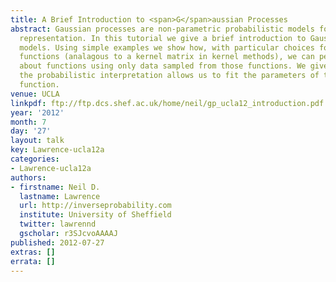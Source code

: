 ```yaml
---
title: A Brief Introduction to <span>G</span>aussian Processes
abstract: Gaussian processes are non-parametric probabilistic models for function
  representation. In this tutorial we give a brief introduction to Gaussian process
  models. Using simple examples we show how, with particular choices for covariance
  functions (analagous to a kernel matrix in kernel methods), we can perform inference
  about functions using only data sampled from those functions. We give overview how
  the probabilistic interpretation allows us to fit the parameters of the covariance
  function.
venue: UCLA
linkpdf: ftp://ftp.dcs.shef.ac.uk/home/neil/gp_ucla12_introduction.pdf
year: '2012'
month: 7
day: '27'
layout: talk
key: Lawrence-ucla12a
categories:
- Lawrence-ucla12a
authors:
- firstname: Neil D.
  lastname: Lawrence
  url: http://inverseprobability.com
  institute: University of Sheffield
  twitter: lawrennd
  gscholar: r3SJcvoAAAAJ
published: 2012-07-27
extras: []
errata: []
---
```

